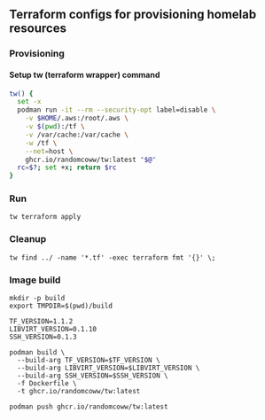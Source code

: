 ## Terraform configs for provisioning homelab resources

### Provisioning

#### Setup tw (terraform wrapper) command

```bash
tw() {
  set -x
  podman run -it --rm --security-opt label=disable \
    -v $HOME/.aws:/root/.aws \
    -v $(pwd):/tf \
    -v /var/cache:/var/cache \
    -w /tf \
    --net=host \
    ghcr.io/randomcoww/tw:latest "$@"
  rc=$?; set +x; return $rc
}
```

### Run

```
tw terraform apply
```

### Cleanup

```
tw find ../ -name '*.tf' -exec terraform fmt '{}' \;
```

### Image build

```
mkdir -p build
export TMPDIR=$(pwd)/build

TF_VERSION=1.1.2
LIBVIRT_VERSION=0.1.10
SSH_VERSION=0.1.3

podman build \
  --build-arg TF_VERSION=$TF_VERSION \
  --build-arg LIBVIRT_VERSION=$LIBVIRT_VERSION \
  --build-arg SSH_VERSION=$SSH_VERSION \
  -f Dockerfile \
  -t ghcr.io/randomcoww/tw:latest
```

```
podman push ghcr.io/randomcoww/tw:latest
```